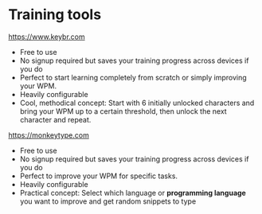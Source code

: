 # Training tools
https://www.keybr.com
- Free to use
- No signup required but saves your training progress across devices if you do
- Perfect to start learning completely from scratch or simply improving your WPM.
- Heavily configurable
- Cool, methodical concept: Start with 6 initially unlocked characters and bring your WPM up to a certain threshold, then unlock the next character and repeat.

https://monkeytype.com
- Free to use
- No signup required but saves your training progress across devices if you do
- Perfect to improve your WPM for specific tasks.
- Heavily configurable
- Practical concept: Select which language or **programming language** you want to improve and get random snippets to type
